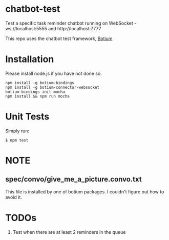 # chatbot-test

Test a specific task reminder chatbot running on WebSocket - ws://localhost:5555 and http://localhost:7777

This repo uses the chatbot test framework, [Botium](https://botium-docs.readthedocs.io/en/latest/)


# Installation

Please install node.js if you have not done so.

```
npm install -g botium-bindings
npm install -g botium-connector-websocket
botium-bindings init mocha
npm install && npm run mocha
```

# Unit Tests

Simply run:
```
$ npm test
```

# NOTE

## spec/convo/give_me_a_picture.convo.txt

This file is installed by one of botium packages. I couldn't figure out how to avoid it.

# TODOs

1. Test when there are at least 2 reminders in the queue